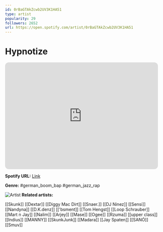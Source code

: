```yaml
---
id: 0rBaGTAkZcwb2UV3K1HA51
type: artist
popularity: 29
followers: 2652
url: https://open.spotify.com/artist/0rBaGTAkZcwb2UV3K1HA51
---
```

# Hypnotize

<iframe style="border-radius:12px" src="https://open.spotify.com/embed/artist/0rBaGTAkZcwb2UV3K1HA51" width="100%" height="352" frameBorder="0" allowfullscreen="" allow="autoplay; clipboard-write; encrypted-media; fullscreen; picture-in-picture" loading="lazy"></iframe>

**Spotify URL:** [Link](https://open.spotify.com/artist/0rBaGTAkZcwb2UV3K1HA51)

**Genre:**  #german_boom_bap #german_jazz_rap

![Artist](https://i.scdn.co/image/ab6761610000e5ebe0fc6285be7065a8e2a74024)
**Related artists:**

[[Skunk]]
[[Dextar]]
[[Diggy Mac Dirt]]
[[Snaer.]]
[[DJ Ninez]]
[[Sensi]]
[[Nandyna]]
[[D.K.denz]]
[['bsment]]
[[Tom Hengst]]
[[Loop Schrauber]]
[[Mart n Jay]]
[[Nalim]]
[[Arjey]]
[[Mase]]
[[Ogee]]
[[Rzuma]]
[[upper class]]
[[Indius]]
[[MANNY]]
[[SkunkJunk]]
[[Madara]]
[[Jay Spaten]]
[[SANÓ]]
[[Smuv]]

